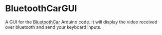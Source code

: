 # BluetoothCarGUI
A GUI for the [BluetoothCar](https://github.com/bradylangdale/BluetoothCar) Arduino code. It will display the video received over bluetooth and send your keyboard inputs.
